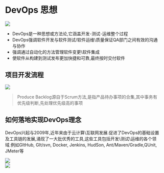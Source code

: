 # DevOps 思想

![](/images/2020-09-22-10-16-51.png)

+ DevOps是一种思想或方法论,它涵盖开发-测试-运维整个过程
+ DevOps强调软件开发与软件测试/软件运维\质量保证QA部门之间有效的沟通与协作
+ 强调通过自动化的方法管理软件变更\软件集成
+ 使软件从构建到测试发布更加快捷和可靠,最终按时交付软件

## 项目开发流程

![](/images/2020-09-22-10-23-02.png)

> Produce Backlog源自于Scrum方法,是指产品待办事项的合集,其中事务有优先级判断,先处理优先级高的事项

## 如何落地实现DevOps理念

DevOps兴起与2009年,近年来由于云计算\互联网发展.促进了DevOps的基础设置及工具链的发展,涌现了一大批优秀的工具,这些工具包括开发\测试\运维的各个领域.例如GItHub, GIt/svn, Docker, Jenkins, HudSon, Ant/Maven/Gradle,QUnit, JMeter等

![](/images/2020-09-22-10-58-19.png)<br>
![](/images/2020-09-22-11-34-20.png)

